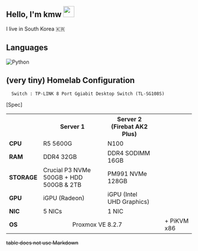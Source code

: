 ## Hello, I'm kmw <img src="https://raw.githubusercontent.com/aemmadi/aemmadi/master/wave.gif" width="30px">
I live in South Korea 🇰🇷

## Languages
![Python](https://img.shields.io/badge/-Python-black?style=flat-square&logo=Python)

## (very tiny) Homelab Configuration
```
  Switch : TP-LINK 8 Port Ggiabit Desktop Switch (TL-SG108S)
```
[Spec]
<table>
  <tr>
    <th></th>
    <th>Server 1</th>
    <th>Server 2 (Firebat AK2 Plus)</th>
  </tr>
  <tr>
    <td><strong>CPU</strong></td>
    <td>R5 5600G</td>
    <td>N100</td>
  </tr>
  <tr>
    <td><strong>RAM</strong></td>
    <td>DDR4 32GB</td>
    <td>DDR4 SODIMM 16GB</td>
  </tr>
  <tr>
    <td><strong>STORAGE</strong></td>
    <td>Crucial P3 NVMe 500GB + HDD 500GB & 2TB</td>
    <td>PM991 NVMe 128GB</td>
  </tr>
  <tr>
    <td><strong>GPU</strong></td>
    <td>iGPU (Radeon)</td>
    <td>iGPU (Intel UHD Graphics)</td>
  </tr>
  <tr>
    <td><strong>NIC</strong></td>
    <td>5 NICs</td>
    <td>1 NIC</td>
  <tr>
    <td><strong>OS</strong></td>
    <td colspan="2" align="center">Proxmox VE 8.2.7</td>
    <td>&nbsp;</td>
    <td>+ PiKVM x86</td>
  </tr>
</table>

~~table does not use Markdown~~

